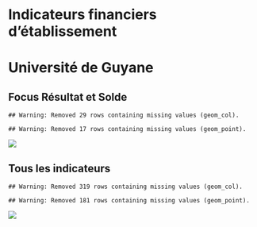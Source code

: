 Indicateurs financiers d’établissement
================

# Université de Guyane

## Focus Résultat et Solde

    ## Warning: Removed 29 rows containing missing values (geom_col).

    ## Warning: Removed 17 rows containing missing values (geom_point).

![](université_de_guyane_files/figure-gfm/etab.focus-1.png)<!-- -->

## Tous les indicateurs

    ## Warning: Removed 319 rows containing missing values (geom_col).

    ## Warning: Removed 181 rows containing missing values (geom_point).

![](université_de_guyane_files/figure-gfm/etab-1.png)<!-- -->
